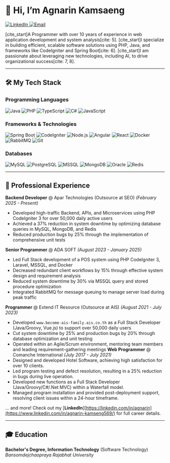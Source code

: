 # 👋 Hi, I’m Agnarin Kamsaeng

<p align="left">
  <a href="https://www.linkedin.com/in/agnarin-kamseng569" target="_blank">
    <img src="https://img.shields.io/badge/LinkedIn-0077B5?style=for-the-badge&logo=linkedin&logoColor=white" alt="LinkedIn"/>
  </a>
  <a href="mailto:agnarin.kamsaeng@gmail.com">
    <img src="https://img.shields.io/badge/Email-D14836?style=for-the-badge&logo=gmail&logoColor=white" alt="Email"/>
  </a>
</p>

[cite_start]A Programmer with over 10 years of experience in web application development and system analysis[cite: 5]. [cite_start]I specialize in building efficient, scalable software solutions using PHP, Java, and frameworks like CodeIgniter and Spring Boot[cite: 6]. [cite_start]I am passionate about leveraging new technologies, including AI, to drive organizational success[cite: 7, 8].

---

## 🛠️ My Tech Stack

### Programming Languages
<p align="left">
  <img src="https://img.shields.io/badge/Java-ED8B00?style=for-the-badge&logo=openjdk&logoColor=white" alt="Java"/>
  <img src="https://img.shields.io/badge/PHP-777BB4?style=for-the-badge&logo=php&logoColor=white" alt="PHP"/>
  <img src="https://img.shields.io/badge/TypeScript-3178C6?style=for-the-badge&logo=typescript&logoColor=white" alt="TypeScript"/>
  <img src="https://img.shields.io/badge/C%23-239120?style=for-the-badge&logo=c-sharp&logoColor=white" alt="C#"/>
  <img src="https://img.shields.io/badge/JavaScript-F7DF1E?style=for-the-badge&logo=javascript&logoColor=black" alt="JavaScript"/>
</p>

### Frameworks & Technologies
<p align="left">
  <img src="https://img.shields.io/badge/Spring_Boot-6DB33F?style=for-the-badge&logo=spring-boot&logoColor=white" alt="Spring Boot"/>
  <img src="https://img.shields.io/badge/CodeIgniter-EF4223?style=for-the-badge&logo=codeigniter&logoColor=white" alt="CodeIgniter"/>
  <img src="https://img.shields.io/badge/Node.js-339933?style=for-the-badge&logo=nodedotjs&logoColor=white" alt="Node.js"/>
  <img src="https://img.shields.io/badge/Angular-DD0031?style=for-the-badge&logo=angular&logoColor=white" alt="Angular"/>
  <img src="https://img.shields.io/badge/React-61DAFB?style=for-the-badge&logo=react&logoColor=black" alt="React"/>
  <img src="https://img.shields.io/badge/Docker-2496ED?style=for-the-badge&logo=docker&logoColor=white" alt="Docker"/>
  <img src="https://img.shields.io/badge/RabbitMQ-FF6600?style=for-the-badge&logo=rabbitmq&logoColor=white" alt="RabbitMQ"/>
  <img src="https://img.shields.io/badge/Git-F05032?style=for-the-badge&logo=git&logoColor=white" alt="Git"/>
</p>

### Databases
<p align="left">
  <img src="https://img.shields.io/badge/MySQL-4479A1?style=for-the-badge&logo=mysql&logoColor=white" alt="MySQL"/>
  <img src="https://img.shields.io/badge/PostgreSQL-4169E1?style=for-the-badge&logo=postgresql&logoColor=white" alt="PostgreSQL"/>
  <img src="https://img.shields.io/badge/Microsoft_SQL_Server-CC2927?style=for-the-badge&logo=microsoft-sql-server&logoColor=white" alt="MSSQL"/>
  <img src="https://img.shields.io/badge/MongoDB-47A248?style=for-the-badge&logo=mongodb&logoColor=white" alt="MongoDB"/>
  <img src="https://img.shields.io/badge/Oracle-F80000?style=for-the-badge&logo=oracle&logoColor=white" alt="Oracle"/>
  <img src="https://img.shields.io/badge/Redis-DC382D?style=for-the-badge&logo=redis&logoColor=white" alt="Redis"/>
</p>

---

## 🚀 Professional Experience

**Backend Developer** @ Apar Technologies (Outsource at SEO)
*(February 2025 - Present)*
-  Developed high-traffic Backend, APIs, and Microservices using PHP CodeIgniter 3 for over 50,000 daily active users
-  Achieved a 37% reduction in system downtime by optimizing database queries in MySQL, MongoDB, and Redis
- Reduced production bugs by 25% through the implementation of comprehensive unit tests

**Senior Programmer** @ ADA SOFT
*(August 2023 - January 2025)*
-   Led Full Stack development of a POS system using PHP CodeIgniter 3, Laravel, MSSQL, and Docker
-   Decreased redundant client workflows by 15% through effective system design and requirement analysis
-   Reduced system downtime by 30% via MSSQL query and stored procedure optimization
-   Integrated RabbitMQ for message queuing to manage server load during peak traffic

**Programmer** @ Extend IT Resource (Outsource at AIS)
*(August 2021 - July 2023)*
-   Developed `www.become-ais-family.ais.co.th` as a Full Stack Developer (Java/Groovy, Vue.js) to support over 50,000 daily users
-   Cut system downtime by 25% and production bugs by 20% through database optimization and unit testing
-   Operated within an Agile/Scrum environment, mentoring team members and leading requirement-gathering meetings
**Web Programmer** @ Comanche International
*(July 2017 - July 2021)*
-   Designed and developed Hotel Software, achieving high satisfaction for over 10 clients.
-   Led program testing and defect resolution, resulting in a 25% reduction in bugs during live operation.
-   Developed new functions as a Full Stack Developer (Java/Groovy/C#/.Net MVC) within a Waterfall model.
-   Managed program installation and provided post-deployment support, resolving client issues within a 24-hour timeframe.

... and more! Check out my [**LinkedIn**][https://linkedin.com/in/agnarin](https://www.linkedin.com/in/agnarin-kamseng569/) for full career details.

---

## 🎓 Education

**Bachelor's Degree, Information Technology** (Software Technology)
*Bansomdejchaopraya Rajabhat University*
